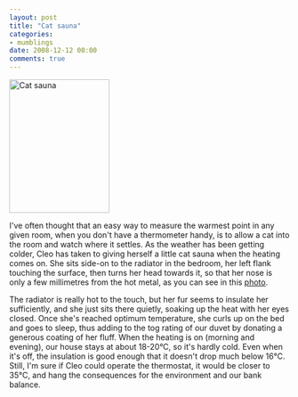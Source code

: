 ```yaml
---
layout: post
title: "Cat sauna"
categories:
- mumblings
date: 2008-12-12 00:00
comments: true
---
```


<p class="img-shadow"><a href="http://www.flickr.com/photos/51035737494@N01/3102269171" title="View 'Cat sauna' on Flickr.com"><img src="http://farm4.static.flickr.com/3174/3102269171_d0da8d5b3c_m.jpg" alt="Cat sauna" border="0" width="180" height="240" /></a></p>

<p>I've often thought that an easy way to measure the warmest point in any given room, when you don't have a thermometer handy, is to allow a cat into the room and watch where it settles. As the weather has been getting colder, Cleo has taken to giving herself a little cat sauna when the heating comes on. She sits side-on to the radiator in the bedroom, her left flank touching the surface, then turns her head towards it, so that her nose is only a few millimetres from the hot metal, as you can see in this <a href="http://www.flickr.com/photos/51035737494@N01/3102269785">photo</a>.</p>

<p>The radiator is really hot to the touch, but her fur seems to insulate her sufficiently, and she just sits there quietly, soaking up the heat with her eyes closed. Once she's reached optimum temperature, she curls up on the bed and goes to sleep, thus adding to the tog rating of our duvet by donating a generous coating of her fluff. When the heating is on (morning and evening), our house stays at about 18-20&#176;C, so it's hardly cold. Even when it's off, the insulation is good enough that it doesn't drop much below 16&#176;C. Still, I'm sure if Cleo could operate the thermostat, it would be closer to 35&#176;C, and hang the consequences for the environment and our bank balance.</p>


